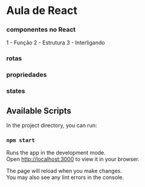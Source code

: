 # Aula de React

### componentes no React
1 - Função
2 - Estrutura
3 - Interligando

### rotas

### propriedades

### states

## Available Scripts

In the project directory, you can run:

### `npm start`

Runs the app in the development mode.\
Open [http://localhost:3000](http://localhost:3000) to view it in your browser.

The page will reload when you make changes.\
You may also see any lint errors in the console.

